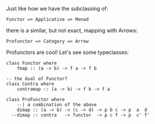 Just like how we have the subclassing of:

    Functor => Applicative => Monad

there is a similar, but not exact, mapping with Arrows:

    Profunctor => Category => Arrow

Profunctors are cool! Let's see some typeclasses:

    class Functor where
        fmap :: (a -> b) -> f a -> f b

    -- the dual of Functor?
    class Contra where
        contramap :: (a -> b) -> f b -> f a

    class ProFunctor where
        --| a combination of the above
        dimap :: (a -> b) -> (c -> d) -> p b c -> p  a  d
      --dimap :: contra   -> functor  -> p c f -> p  c' f'


